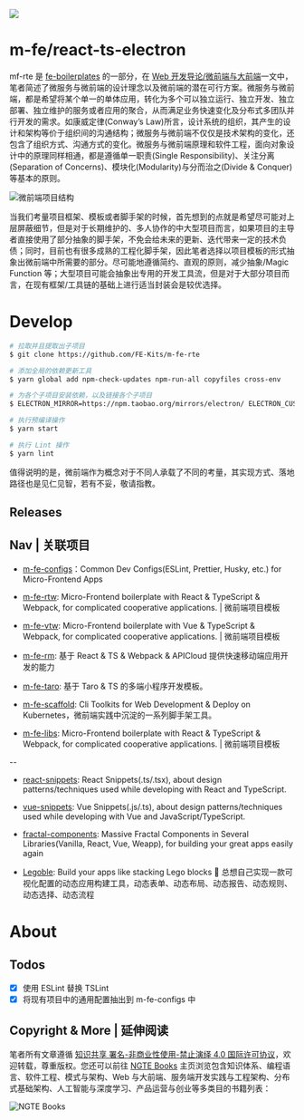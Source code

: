 ![](https://i.postimg.cc/0N7w0mnN/image.png)

# m-fe/react-ts-electron

mf-rte 是 [fe-boilerplates](https://github.com/wx-chevalier/fe-boilerplates) 的一部分，在 [Web 开发导论/微前端与大前端](https://github.com/wx-chevalier/Web-Series)一文中，笔者简述了微服务与微前端的设计理念以及微前端的潜在可行方案。微服务与微前端，都是希望将某个单一的单体应用，转化为多个可以独立运行、独立开发、独立部署、独立维护的服务或者应用的聚合，从而满足业务快速变化及分布式多团队并行开发的需求。如康威定律(Conway’s Law)所言，设计系统的组织，其产生的设计和架构等价于组织间的沟通结构；微服务与微前端不仅仅是技术架构的变化，还包含了组织方式、沟通方式的变化。微服务与微前端原理和软件工程，面向对象设计中的原理同样相通，都是遵循单一职责(Single Responsibility)、关注分离(Separation of Concerns)、模块化(Modularity)与分而治之(Divide & Conquer)等基本的原则。

![微前端项目结构](https://user-images.githubusercontent.com/5803001/44003230-de68ac5c-9e81-11e8-81f5-8092f7a9b421.png)

当我们考量项目框架、模板或者脚手架的时候，首先想到的点就是希望尽可能对上层屏蔽细节，但是对于长期维护的、多人协作的中大型项目而言，如果项目的主导者直接使用了部分抽象的脚手架，不免会给未来的更新、迭代带来一定的技术负债；同时，目前也有很多成熟的工程化脚手架，因此笔者选择以项目模板的形式抽象出微前端中所需要的部分。尽可能地遵循简约、直观的原则，减少抽象/Magic Function 等；大型项目可能会抽象出专用的开发工具流，但是对于大部分项目而言，在现有框架/工具链的基础上进行适当封装会是较优选择。

# Develop

```sh
# 拉取并且提取出子项目
$ git clone https://github.com/FE-Kits/m-fe-rte

# 添加全局的依赖更新工具
$ yarn global add npm-check-updates npm-run-all copyfiles cross-env

# 为各个子项目安装依赖，以及链接各个子项目
$ ELECTRON_MIRROR=https://npm.taobao.org/mirrors/electron/ ELECTRON_CUSTOM_DIR=8.1.1 yarn install --registry https://registry.npm.taobao.org/

# 执行预编译操作
$ yarn start

# 执行 Lint 操作
$ yarn lint
```

值得说明的是，微前端作为概念对于不同人承载了不同的考量，其实现方式、落地路径也是见仁见智，若有不妥，敬请指教。

## Releases

## Nav | 关联项目

- [m-fe-configs](https://github.com/wx-chevalier/m-fe-configs)：Common Dev Configs(ESLint, Prettier, Husky, etc.) for Micro-Frontend Apps

- [m-fe-rtw](https://github.com/wx-chevalier/m-fe-rtw): Micro-Frontend boilerplate with React & TypeScript & Webpack, for complicated cooperative applications. | 微前端项目模板

- [m-fe-vtw](https://github.com/wx-chevalier/m-fe-vtw): Micro-Frontend boilerplate with Vue & TypeScript & Webpack, for complicated cooperative applications. | 微前端项目模板

- [m-fe-rm](https://github.com/FE-Kits/m-fe-rm): 基于 React & TS & Webpack & APICloud 提供快速移动端应用开发的能力

- [m-fe-taro](https://github.com/wx-chevalier/m-fe-taro): 基于 Taro & TS 的多端小程序开发模板。

- [m-fe-scaffold](https://github.com/FE-Kits/m-fe-scaffold/): Cli Toolkits for Web Development & Deploy on Kubernetes，微前端实践中沉淀的一系列脚手架工具。

- [m-fe-libs](https://github.com/FE-Kits/m-fe-libs): Micro-Frontend boilerplate with React & TypeScript & Webpack, for complicated cooperative applications. | 微前端项目模板

--

- [react-snippets](https://github.com/FE-Kits/react-snippets): React Snippets(.ts/.tsx), about design patterns/techniques used while developing with React and TypeScript.

- [vue-snippets](https://github.com/FE-Kits/vue-snippets): Vue Snippets(.js/.ts), about design patterns/techniques used while developing with Vue and JavaScript/TypeScript.

- [fractal-components](https://github.com/FE-Kits/fractal-components): Massive Fractal Components in Several Libraries(Vanilla, React, Vue, Weapp), for building your great apps easily again

- [Legoble](https://github.com/FE-Kits/Legoble): Build your apps like stacking Lego blocks 💫 总想自己实现一款可视化配置的动态应用构建工具，动态表单、动态布局、动态报告、动态规则、动态选择、动态流程

# About

## Todos

- [x] 使用 ESLint 替换 TSLint
- [x] 将现有项目中的通用配置抽出到 m-fe-configs 中

## Copyright & More | 延伸阅读

笔者所有文章遵循 [知识共享 署名-非商业性使用-禁止演绎 4.0 国际许可协议](https://creativecommons.org/licenses/by-nc-nd/4.0/deed.zh)，欢迎转载，尊重版权。您还可以前往 [NGTE Books](https://ng-tech.icu/books/) 主页浏览包含知识体系、编程语言、软件工程、模式与架构、Web 与大前端、服务端开发实践与工程架构、分布式基础架构、人工智能与深度学习、产品运营与创业等多类目的书籍列表：

![NGTE Books](https://s2.ax1x.com/2020/01/18/19uXtI.png)
